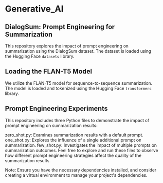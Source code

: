 # Generative_AI
## DialogSum:  Prompt Engineering for Summarization

This repository explores the impact of prompt engineering on summarization using the DialogSum dataset. The dataset is loaded using the Hugging Face `datasets` library.

## Loading the FLAN-T5 Model
We utilize the FLAN-T5 model for sequence-to-sequence summarization. The model is loaded and tokenized using the Hugging Face `transformers` library.

## Prompt Engineering Experiments
This repository includes three Python files to demonstrate the impact of prompt engineering on summarization results:

zero_shot.py: Examines summarization results with a default prompt.
one_shot.py: Explores the influence of a single additional prompt on summarization.
few_shot.py: Investigates the impact of multiple prompts on summarization outcomes.
Feel free to explore and run these files to observe how different prompt engineering strategies affect the quality of the summarization results.

Note: Ensure you have the necessary dependencies installed, and consider creating a virtual environment to manage your project's dependencies.
